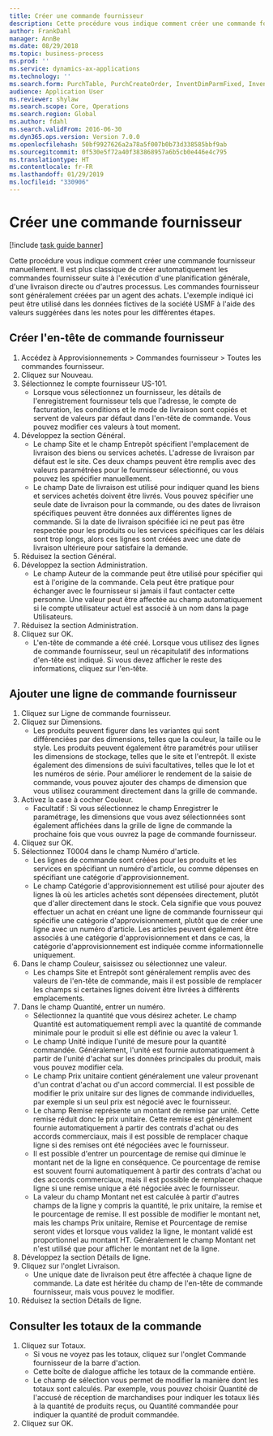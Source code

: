 ```yaml
---
title: Créer une commande fournisseur
description: Cette procédure vous indique comment créer une commande fournisseur manuellement.
author: FrankDahl
manager: AnnBe
ms.date: 08/29/2018
ms.topic: business-process
ms.prod: ''
ms.service: dynamics-ax-applications
ms.technology: ''
ms.search.form: PurchTable, PurchCreateOrder, InventDimParmFixed, InventItemIdLookupPurchase, InventProductDimensionLookup, PurchTotals
audience: Application User
ms.reviewer: shylaw
ms.search.scope: Core, Operations
ms.search.region: Global
ms.author: fdahl
ms.search.validFrom: 2016-06-30
ms.dyn365.ops.version: Version 7.0.0
ms.openlocfilehash: 50bf9927626a2a78a5f007b0b73d338585bbf9ab
ms.sourcegitcommit: 0f530e5f72a40f383868957a6b5cb0e446e4c795
ms.translationtype: HT
ms.contentlocale: fr-FR
ms.lasthandoff: 01/29/2019
ms.locfileid: "330906"
---
```

# <a name="create-a-purchase-order"></a>Créer une commande fournisseur

[!include [task guide banner](../../includes/task-guide-banner.md)]

Cette procédure vous indique comment créer une commande fournisseur manuellement. Il est plus classique de créer automatiquement les commandes fournisseur suite à l'exécution d'une planification générale, d'une livraison directe ou d'autres processus. Les commandes fournisseur sont généralement créées par un agent des achats. L'exemple indiqué ici peut être utilisé dans les données fictives de la société USMF à l'aide des valeurs suggérées dans les notes pour les différentes étapes.


## <a name="create-the-purchase-order-header"></a>Créer l'en-tête de commande fournisseur
1. Accédez à Approvisionnements > Commandes fournisseur > Toutes les commandes fournisseur.
2. Cliquez sur Nouveau.
3. Sélectionnez le compte fournisseur US-101.
    * Lorsque vous sélectionnez un fournisseur, les détails de l'enregistrement fournisseur tels que l'adresse, le compte de facturation, les conditions et le mode de livraison sont copiés et servent de valeurs par défaut dans l'en-tête de commande. Vous pouvez modifier ces valeurs à tout moment.  
4. Développez la section Général.
    * Le champ Site et le champ Entrepôt spécifient l'emplacement de livraison des biens ou services achetés. L'adresse de livraison par défaut est le site. Ces deux champs peuvent être remplis avec des valeurs paramétrées pour le fournisseur sélectionné, ou vous pouvez les spécifier manuellement.  
    * Le champ Date de livraison est utilisé pour indiquer quand les biens et services achetés doivent être livrés. Vous pouvez spécifier une seule date de livraison pour la commande, ou des dates de livraison spécifiques peuvent être données aux différentes lignes de commande. Si la date de livraison spécifiée ici ne peut pas être respectée pour les produits ou les services spécifiques car les délais sont trop longs, alors ces lignes sont créées avec une date de livraison ultérieure pour satisfaire la demande.  
5. Réduisez la section Général.
6. Développez la section Administration.
    * Le champ Auteur de la commande peut être utilisé pour spécifier qui est à l'origine de la commande. Cela peut être pratique pour échanger avec le fournisseur si jamais il faut contacter cette personne. Une valeur peut être affectée au champ automatiquement si le compte utilisateur actuel est associé à un nom dans la page Utilisateurs.  
7. Réduisez la section Administration.
8. Cliquez sur OK.
    * L'en-tête de commande a été créé. Lorsque vous utilisez des lignes de commande fournisseur, seul un récapitulatif des informations d'en-tête est indiqué. Si vous devez afficher le reste des informations, cliquez sur l'en-tête.  

## <a name="add-a-purchase-order-line"></a>Ajouter une ligne de commande fournisseur
1. Cliquez sur Ligne de commande fournisseur.
2. Cliquez sur Dimensions.
    * Les produits peuvent figurer dans les variantes qui sont différenciées par des dimensions, telles que la couleur, la taille ou le style. Les produits peuvent également être paramétrés pour utiliser les dimensions de stockage, telles que le site et l'entrepôt. Il existe également des dimensions de suivi facultatives, telles que le lot et les numéros de série. Pour améliorer le rendement de la saisie de commande, vous pouvez ajouter des champs de dimension que vous utilisez couramment directement dans la grille de commande.  
3. Activez la case à cocher Couleur.
    * Facultatif : Si vous sélectionnez le champ Enregistrer le paramétrage, les dimensions que vous avez sélectionnées sont également affichées dans la grille de ligne de commande la prochaine fois que vous ouvrez la page de commande fournisseur.  
4. Cliquez sur OK.
5. Sélectionnez T0004 dans le champ Numéro d'article.
    * Les lignes de commande sont créées pour les produits et les services en spécifiant un numéro d'article, ou comme dépenses en spécifiant une catégorie d'approvisionnement.  
    * Le champ Catégorie d'approvisionnement est utilisé pour ajouter des lignes là où les articles achetés sont dépensées directement, plutôt que d'aller directement dans le stock. Cela signifie que vous pouvez effectuer un achat en créant une ligne de commande fournisseur qui spécifie une catégorie d'approvisionnement, plutôt que de créer une ligne avec un numéro d'article. Les articles peuvent également être associés à une catégorie d'approvisionnement et dans ce cas, la catégorie d'approvisionnement est indiquée comme informationnelle uniquement.  
6. Dans le champ Couleur, saisissez ou sélectionnez une valeur.
    * Les champs Site et Entrepôt sont généralement remplis avec des valeurs de l'en-tête de commande, mais il est possible de remplacer les champs si certaines lignes doivent être livrées à différents emplacements.  
7. Dans le champ Quantité, entrer un numéro.
    * Sélectionnez la quantité que vous désirez acheter. Le champ Quantité est automatiquement rempli avec la quantité de commande minimale pour le produit si elle est définie ou avec la valeur 1.  
    * Le champ Unité indique l'unité de mesure pour la quantité commandée. Généralement, l'unité est fournie automatiquement à partir de l'unité d'achat sur les données principales du produit, mais vous pouvez modifier cela.  
    * Le champ Prix unitaire contient généralement une valeur provenant d'un contrat d'achat ou d'un accord commercial. Il est possible de modifier le prix unitaire sur des lignes de commande individuelles, par exemple si un seul prix est négocié avec le fournisseur.  
    * Le champ Remise représente un montant de remise par unité. Cette remise réduit donc le prix unitaire. Cette remise est généralement fournie automatiquement à partir des contrats d'achat ou des accords commerciaux, mais il est possible de remplacer chaque ligne si des remises ont été négociées avec le fournisseur.  
    * Il est possible d'entrer un pourcentage de remise qui diminue le montant net de la ligne en conséquence. Ce pourcentage de remise est souvent fourni automatiquement à partir des contrats d'achat ou des accords commerciaux, mais il est possible de remplacer chaque ligne si une remise unique a été négociée avec le fournisseur.  
    * La valeur du champ Montant net est calculée à partir d'autres champs de la ligne y compris la quantité, le prix unitaire, la remise et le pourcentage de remise. Il est possible de modifier le montant net, mais les champs Prix unitaire, Remise et Pourcentage de remise seront vides et lorsque vous validez la ligne, le montant validé est proportionnel au montant HT. Généralement le champ Montant net n'est utilisé que pour afficher le montant net de la ligne.  
8. Développez la section Détails de ligne.
9. Cliquez sur l'onglet Livraison.
    * Une unique date de livraison peut être affectée à chaque ligne de commande. La date est héritée du champ de l'en-tête de commande fournisseur, mais vous pouvez le modifier.  
10. Réduisez la section Détails de ligne.

## <a name="review-order-totals"></a>Consulter les totaux de la commande
1. Cliquez sur Totaux.
    * Si vous ne voyez pas les totaux, cliquez sur l'onglet Commande fournisseur de la barre d'action.  
    * Cette boîte de dialogue affiche les totaux de la commande entière.  
    * Le champ de sélection vous permet de modifier la manière dont les totaux sont calculés. Par exemple, vous pouvez choisir Quantité de l'accusé de réception de marchandises pour indiquer les totaux liés à la quantité de produits reçus, ou Quantité commandée pour indiquer la quantité de produit commandée.  
2. Cliquez sur OK.

